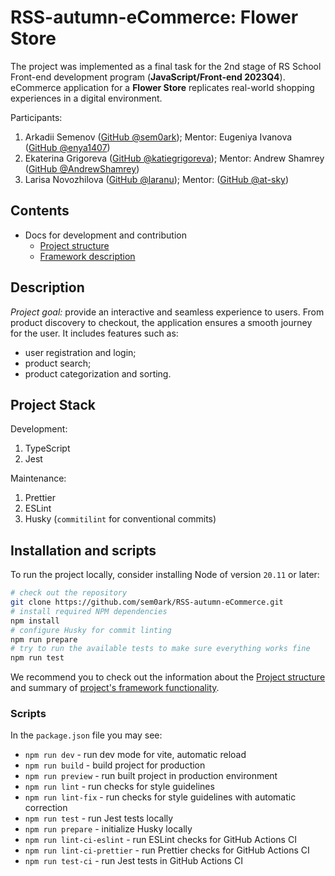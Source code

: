 # RSS-autumn-eCommerce: Flower Store
The project was implemented as a final task for the 2nd stage of RS School Front-end development program (**JavaScript/Front-end 2023Q4**). eCommerce application for a **Flower Store** replicates real-world shopping experiences in a digital environment.

Participants:
1. Arkadii Semenov ([GitHub @sem0ark](https://github.com/sem0ark)); Mentor: Eugeniya Ivanova ([GitHub @enya1407](https://github.com/enya1407))
2. Ekaterina Grigoreva ([GitHub @katiegrigoreva](https://github.com/katiegrigoreva)); Mentor: Andrew Shamrey ([GitHub @AndrewShamrey](https://github.com/AndrewShamrey))
3. Larisa Novozhilova ([GitHub @laranu](https://github.com/laranu)); Mentor: ([GitHub @at-sky](https://github.com/at-sky))


## Contents
- Docs for development and contribution
  - [Project structure](./docs/project_structure.md)
  - [Framework description](./docs/framework.md)


## Description
*Project goal:* provide an interactive and seamless experience to users. From product discovery to checkout, the application ensures a smooth journey for the user. It includes features such as:
- user registration and login;
- product search;
- product categorization and sorting.


## Project Stack
Development:
1. TypeScript
2. Jest

Maintenance:
1. Prettier
2. ESLint
3. Husky (`commitilint` for conventional commits)

## Installation and scripts
To run the project locally, consider installing Node of version `20.11` or later:

```bash
# check out the repository
git clone https://github.com/sem0ark/RSS-autumn-eCommerce.git
# install required NPM dependencies
npm install
# configure Husky for commit linting
npm run prepare
# try to run the available tests to make sure everything works fine
npm run test
```

We recommend you to check out the information about the [Project structure](./docs/project_structure.md) and summary of [project's framework functionality](./docs/framework.md).

### Scripts
In the `package.json` file you may see:
- `npm run dev` - run dev mode for vite, automatic reload
- `npm run build` - build project for production
- `npm run preview` - run built project in production environment
- `npm run lint` - run checks for style guidelines
- `npm run lint-fix` - run checks for style guidelines with automatic correction
- `npm run test` - run Jest tests locally
- `npm run prepare` - initialize Husky locally
- `npm run lint-ci-eslint` - run ESLint checks for GitHub Actions CI
- `npm run lint-ci-prettier` - run Prettier checks for GitHub Actions CI
- `npm run test-ci` - run Jest tests in GitHub Actions CI
